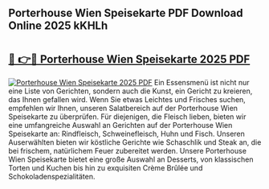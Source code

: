 ## Porterhouse Wien Speisekarte PDF Download Online 2025 kKHLh

# <h2><a href="http://gc5kkdn.nevu.top/?p=Porterhouse+Wien+Speisekarte">🔗 👉🔴 Porterhouse Wien Speisekarte 2025 PDF</a></h2>

[![Porterhouse Wien Speisekarte 2025 PDF](https://i.imgur.com/dBaPXMq.png)](http://gc5kkdn.nevu.top/?p=Porterhouse+Wien+Speisekarte)
Ein Essensmenü ist nicht nur eine Liste von Gerichten, sondern auch die Kunst, ein Gericht zu kreieren, das Ihnen gefallen wird. Wenn Sie etwas Leichtes und Frisches suchen, empfehlen wir Ihnen, unseren Salatbereich auf der Porterhouse Wien Speisekarte zu überprüfen. Für diejenigen, die Fleisch lieben, bieten wir eine umfangreiche Auswahl an Gerichten auf der Porterhouse Wien Speisekarte an: Rindfleisch, Schweinefleisch, Huhn und Fisch. Unseren Auserwählten bieten wir köstliche Gerichte wie Schaschlik und Steak an, die bei frischem, natürlichem Feuer zubereitet werden. Unsere Porterhouse Wien Speisekarte bietet eine große Auswahl an Desserts, von klassischen Torten und Kuchen bis hin zu exquisiten Crème Brûlée und Schokoladenspezialitäten.
